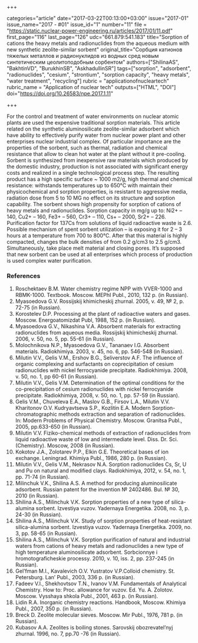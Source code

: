 +++

categories="article"
date="2017-03-22T00:13:00+03:00"
issue="2017-01"
issue_name="2017 - #01"
issue_id="1"
number="11"
file = "https://static.nuclear-power-engineering.ru/articles/2017/01/11.pdf"
first_page="116"
last_page="126"
udc="661.879:541.183"
title="Sorption of cations the heavy metals and radionuclides from the aqueous medium with new synthetic zeolite-similar sorbent"
original_title="Сорбция катионов тяжелых металлов и радионуклидов из водных сред новым синтетическим цеолитоподобным сорбентом"
authors=["ShilinaAS", "BakhtinVD", "BurukhinSB", "AskhadullinSR"]
tags=["sorption", "adsorbent", "radionuclides", "cesium", "strontium", "sorption capacity", "heavy metals", "water treatment", "recycling"]
rubric = "applicationofnucleartech"
rubric_name = "Application of nuclear tech"
outputs=["HTML", "DOI"]
doi="https://doi.org/10.26583/npe.2017.1.11"

+++

For the control and treatment of water environments on nuclear atomic plants are used the expensive traditional sorption materials. This article related on the synthetic aluminosilicate zeolite-similar adsorbent which have ability to effectively purify water from nuclear power plant and other enterprises nuclear industrial complex. Of particular importance are the properties of the sorbent, such as thermal, radiation and chemical resistance that allow to clean hot water at the plant without it pre-cooling. Sorbent is synthesized from inexpensive raw materials which produced by the domestic industry, production is not associated with significant energy costs and realized in a single technological process step. The resulting product has a high specific surface ~ 1000 m2/g, high thermal and chemical resistance: withstands temperatures up to 650°С with maintain their physicochemical and sorption properties, is resistant to aggressive media, radiation dose from 5 to 10 MG no effect on its structure and sorption capability. The sorbent shows high propensity for sorption of cations of heavy metals and radionuclides. Sorption capacity in mg/g up to: Ni2+ – 140, Cu2+ – 160, Fe3+ – 560, Cr3+ – 110, Cs+ – 2000, Sr2+ – 226. Purification factor for 137Сs from solutions of liquid radioactive waste is 2.6. Possible mechanism of spent sorbent utilization – is exposing it for 2 – 3 hours at a temperature from 700 to 800°C. After that this material is highly compacted, changes the bulk densities of from 0.2 g/cm3 to 2.5 g/cm3. Simultaneously, take place melt material and closing pores. It’s supposed that new sorbent can be used at all enterprises which process of production is used complex water purification.

### References

1. Roschektaev B.M. Water chemistry regime NPP with VVER-1000 and RBMK-1000. Textbook. Moscow. MEPhI Publ., 2010, 132 p. (in Russian).
2. Myasoedova G.V. Rossijskij khimicheskij zhurnal. 2005, v. 49, № 2, p. 72-75 (in Russian).
3. Korostelev D.P. Processing at the plant of radioactive waters and gases. Moscow. Energoatomizdat Publ, 1988, 152 p. (in Russian).
4. Myasoedova G.V., Nikashina V.A. Absorbent materials for extracting radionuclides from aqueous media. Rossijskij khimicheskij zhurnal. 2006, v. 50, no. 5, pp. 55-61 (in Russian).
5. Molochnikova N.P., Myasoedova G.V., Tananaev I.G. Absorbent materials. Radiokhimiya. 2003, v. 45, no. 6, pp. 546-548 (in Russian).
6. Milutin V.V., Gelis V.M., Ershov B.G., Seliverstov A.F. The influence of organic complexing and surfactants on coprecipitation of cesium radionuclides with nickel ferrocyanide precipitate. Radiokhimiya. 2008, v. 50, no. 1, pp 60-61 (in Russian).
7. Milutin V.V., Gelis V.M. Determination of the optimal conditions for the co-precipitation of cesium radionuclides with nickel ferrocyanide precipitate. Radiokhimiya, 2008, v. 50, no. 1, pp. 57-59 (in Russian).
8. Gelis V.M., Chuveleva E.A., Maslov G.B., Firsov L.A., Milutin V.V. Kharitonov O.V. Kudryavtseva S.P., Kozlitin E.A. Modern Sorption-chromatographic methods extraction and separation of radionuclides. In: Modern Problems of Physical Chemistry. Moscow. Granitsa Publ., 2005, pp.633-650 (in Russian).
9. Milutin V.V. Fiziko-chemical methods of extraction of radionuclides from liquid radioactive waste of low and intermediate level. Diss. Dr. Sci. (Chemistry). Moscow, 2008 (in Russian).
10. Kokotov J.A., Zolotarev P.P., Elkin G.E. Theoretical bases of ion exchange. Leningrad. Khimiya Publ., 1986, 280 p. (in Russian).
11. Milutin V.V., Gelis V.M., Nekrasov N.A. Sorption radionuclides Cs, Sr, U and Pu on natural and modified clays. Radiokhimiya, 2012, v. 54, no. 1, pp. 71-74 (in Russian).
12. Milinchuk V.K., Shilina A.S. A method for producing aluminosilicate adsorbent. Russian patent for the invention № 2402486. Bul. № 30, 2010 (in Russian).
13. Shilina A.S., Milinchuk V.K. Sorption properties of a new type of silica-alumina sorbent. Izvestiya vuzov. Yadernaya Energetika. 2008, no. 3, p. 24-30 (in Russian).
14. Shilina A.S., Milinchuk V.K. Study of sorption properties of heat-resistant silica-alumina sorbent. Izvestiya vuzov. Yadernaya Energetika. 2009, no. 3, pp. 58-65 (in Russian).
15. Shilina A.S., Milinchuk V.K. Sorption purification of natural and industrial waters from cations of heavy metals and radionuclides a new type of high temperature aluminosilicate adsorbent. Sorbcionnye i hromotograficheskie processy. 2010, v. 10, iss. 2, pp. 237-245 (in Russian).
16. Gel’fman M.I., Kavalevich O.V. Yustratov V.P.Colloid chemistry. St. Petersburg. Lan’ Publ., 2003, 336 p. (in Russian).
17. Fadeev V.I., Shekhovtsov T.N., Ivanov V.M. Fundamentals of Analytical Chemistry. How to: Proc. allowance for vuzov. Ed. Yu. A. Zolotov. Moscow. Vysshaya shkola Publ., 2001, 463 p. (in Russian).
18. Lidin R.A. Inorganic chemistry reactions. Handbook, Moscow. Khimiya Publ., 2007, 350 p. (in Russian).
19. Breck D. Zeolite molecular sieves. Moscow. Mir Publ., 1976, 781 p. (in Russian).
20. Kubasov A.A. Zeolites is boiling stones. Sarovskij obozrevatel’nyj zhurnal. 1996, no. 7, pp.70 -76 (in Russian).